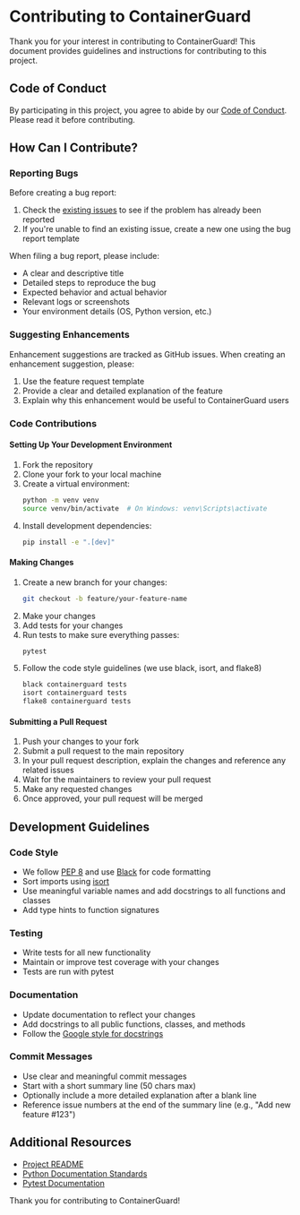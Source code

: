 # Contributing to ContainerGuard

Thank you for your interest in contributing to ContainerGuard! This document provides guidelines and instructions for contributing to this project.

## Code of Conduct

By participating in this project, you agree to abide by our [Code of Conduct](CODE_OF_CONDUCT.md). Please read it before contributing.

## How Can I Contribute?

### Reporting Bugs

Before creating a bug report:

1. Check the [existing issues](https://github.com/yourusername/containerguard/issues) to see if the problem has already been reported
2. If you're unable to find an existing issue, create a new one using the bug report template

When filing a bug report, please include:

- A clear and descriptive title
- Detailed steps to reproduce the bug
- Expected behavior and actual behavior
- Relevant logs or screenshots
- Your environment details (OS, Python version, etc.)

### Suggesting Enhancements

Enhancement suggestions are tracked as GitHub issues. When creating an enhancement suggestion, please:

1. Use the feature request template
2. Provide a clear and detailed explanation of the feature
3. Explain why this enhancement would be useful to ContainerGuard users

### Code Contributions

#### Setting Up Your Development Environment

1. Fork the repository
2. Clone your fork to your local machine
3. Create a virtual environment:
   ```bash
   python -m venv venv
   source venv/bin/activate  # On Windows: venv\Scripts\activate
   ```
4. Install development dependencies:
   ```bash
   pip install -e ".[dev]"
   ```

#### Making Changes

1. Create a new branch for your changes:
   ```bash
   git checkout -b feature/your-feature-name
   ```
2. Make your changes
3. Add tests for your changes
4. Run tests to make sure everything passes:
   ```bash
   pytest
   ```
5. Follow the code style guidelines (we use black, isort, and flake8)
   ```bash
   black containerguard tests
   isort containerguard tests
   flake8 containerguard tests
   ```

#### Submitting a Pull Request

1. Push your changes to your fork
2. Submit a pull request to the main repository
3. In your pull request description, explain the changes and reference any related issues
4. Wait for the maintainers to review your pull request
5. Make any requested changes
6. Once approved, your pull request will be merged

## Development Guidelines

### Code Style

- We follow [PEP 8](https://www.python.org/dev/peps/pep-0008/) and use [Black](https://black.readthedocs.io/en/stable/) for code formatting
- Sort imports using [isort](https://pycqa.github.io/isort/)
- Use meaningful variable names and add docstrings to all functions and classes
- Add type hints to function signatures

### Testing

- Write tests for all new functionality
- Maintain or improve test coverage with your changes
- Tests are run with pytest

### Documentation

- Update documentation to reflect your changes
- Add docstrings to all public functions, classes, and methods
- Follow the [Google style for docstrings](https://sphinxcontrib-napoleon.readthedocs.io/en/latest/example_google.html)

### Commit Messages

- Use clear and meaningful commit messages
- Start with a short summary line (50 chars max)
- Optionally include a more detailed explanation after a blank line
- Reference issue numbers at the end of the summary line (e.g., "Add new feature #123")

## Additional Resources

- [Project README](../README.md)
- [Python Documentation Standards](https://docs.python.org/3/documenting/index.html)
- [Pytest Documentation](https://docs.pytest.org/)

Thank you for contributing to ContainerGuard!